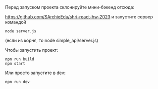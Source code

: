 Перед запуском проекта склонируйте мини-бэкенд отсюда:

  https://github.com/SArchieEdu/shri-react-hw-2023
  и запустите сервер командой 
  ```
  node server.js 
  ```
  (если из корня, то node simple_api/server.js)
  
Чтобы запустить проект: 
  ```
  npm run build
  npm start
  ```
Или просто запустите в dev:
  ```
  npm run dev
  ```
